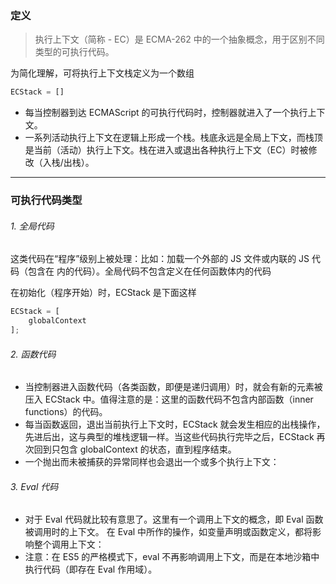 ### 定义
> 执行上下文（简称 - EC）是 ECMA-262 中的一个抽象概念，用于区别不同类型的可执行代码。

为简化理解，可将执行上下文栈定义为一个数组
```js
ECStack = []
```

- 每当控制器到达 ECMAScript 的可执行代码时，控制器就进入了一个执行上下文。
- 一系列活动执行上下文在逻辑上形成一个栈。栈底永远是全局上下文，而栈顶是当前（活动）执行上下文。栈在进入或退出各种执行上下文（EC）时被修改（入栈/出栈）。

---

### 可执行代码类型
###### 1. 全局代码
这类代码在“程序”级别上被处理：比如：加载一个外部的 JS 文件或内联的 JS 代码（包含在 <script></script> 内的代码）。全局代码不包含定义在任何函数体内的代码

在初始化（程序开始）时，ECStack 是下面这样
```js
ECStack = [
    globalContext
];
```

###### 2. 函数代码
- 当控制器进入函数代码（各类函数，即便是递归调用）时，就会有新的元素被压入 ECStack 中。值得注意的是：这里的函数代码不包含内部函数（inner functions）的代码。
- 每当函数返回，退出当前执行上下文时，ECStack 就会发生相应的出栈操作，先进后出，这与典型的堆栈逻辑一样。当这些代码执行完毕之后，ECStack 再次回到只包含 globalContext 的状态，直到程序结束。
- 一个抛出而未被捕获的异常同样也会退出一个或多个执行上下文：

###### 3. Eval 代码
- 对于 Eval 代码就比较有意思了。这里有一个调用上下文的概念，即 Eval 函数被调用时的上下文。
在 Eval 中所作的操作，如变量声明或函数定义，都将影响整个调用上下文：
- 注意：在 ES5 的严格模式下，eval 不再影响调用上下文，而是在本地沙箱中执行代码（即存在 Eval 作用域）。
